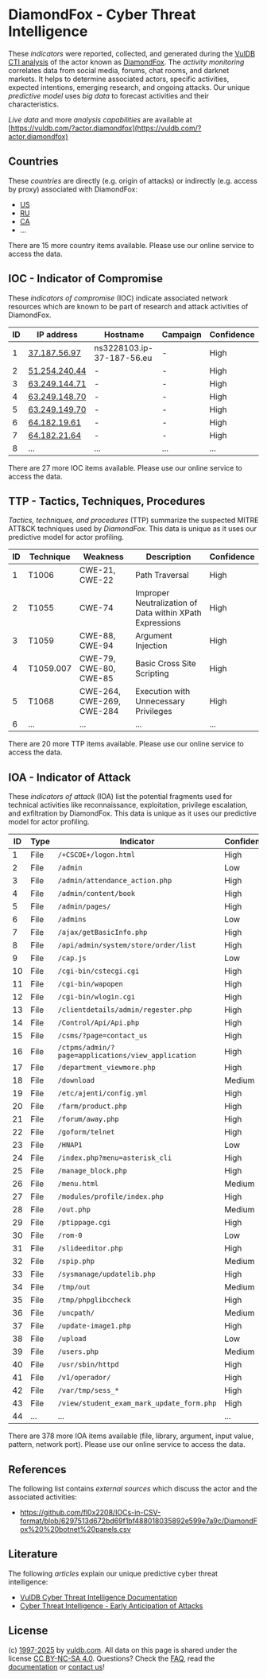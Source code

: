 # DiamondFox - Cyber Threat Intelligence

These _indicators_ were reported, collected, and generated during the [VulDB CTI analysis](https://vuldb.com/?kb.cti) of the actor known as [DiamondFox](https://vuldb.com/?actor.diamondfox). The _activity monitoring_ correlates data from social media, forums, chat rooms, and darknet markets. It helps to determine associated actors, specific activities, expected intentions, emerging research, and ongoing attacks. Our unique _predictive model_ uses _big data_ to forecast activities and their characteristics.

_Live data_ and more _analysis capabilities_ are available at [https://vuldb.com/?actor.diamondfox](https://vuldb.com/?actor.diamondfox)

## Countries

These _countries_ are directly (e.g. origin of attacks) or indirectly (e.g. access by proxy) associated with DiamondFox:

* [US](https://vuldb.com/?country.us)
* [RU](https://vuldb.com/?country.ru)
* [CA](https://vuldb.com/?country.ca)
* ...

There are 15 more country items available. Please use our online service to access the data.

## IOC - Indicator of Compromise

These _indicators of compromise_ (IOC) indicate associated network resources which are known to be part of research and attack activities of DiamondFox.

ID | IP address | Hostname | Campaign | Confidence
-- | ---------- | -------- | -------- | ----------
1 | [37.187.56.97](https://vuldb.com/?ip.37.187.56.97) | ns3228103.ip-37-187-56.eu | - | High
2 | [51.254.240.44](https://vuldb.com/?ip.51.254.240.44) | - | - | High
3 | [63.249.144.71](https://vuldb.com/?ip.63.249.144.71) | - | - | High
4 | [63.249.148.70](https://vuldb.com/?ip.63.249.148.70) | - | - | High
5 | [63.249.149.70](https://vuldb.com/?ip.63.249.149.70) | - | - | High
6 | [64.182.19.61](https://vuldb.com/?ip.64.182.19.61) | - | - | High
7 | [64.182.21.64](https://vuldb.com/?ip.64.182.21.64) | - | - | High
8 | ... | ... | ... | ...

There are 27 more IOC items available. Please use our online service to access the data.

## TTP - Tactics, Techniques, Procedures

_Tactics, techniques, and procedures_ (TTP) summarize the suspected MITRE ATT&CK techniques used by _DiamondFox_. This data is unique as it uses our predictive model for actor profiling.

ID | Technique | Weakness | Description | Confidence
-- | --------- | -------- | ----------- | ----------
1 | T1006 | CWE-21, CWE-22 | Path Traversal | High
2 | T1055 | CWE-74 | Improper Neutralization of Data within XPath Expressions | High
3 | T1059 | CWE-88, CWE-94 | Argument Injection | High
4 | T1059.007 | CWE-79, CWE-80, CWE-85 | Basic Cross Site Scripting | High
5 | T1068 | CWE-264, CWE-269, CWE-284 | Execution with Unnecessary Privileges | High
6 | ... | ... | ... | ...

There are 20 more TTP items available. Please use our online service to access the data.

## IOA - Indicator of Attack

These _indicators of attack_ (IOA) list the potential fragments used for technical activities like reconnaissance, exploitation, privilege escalation, and exfiltration by DiamondFox. This data is unique as it uses our predictive model for actor profiling.

ID | Type | Indicator | Confidence
-- | ---- | --------- | ----------
1 | File | `/+CSCOE+/logon.html` | High
2 | File | `/admin` | Low
3 | File | `/admin/attendance_action.php` | High
4 | File | `/admin/content/book` | High
5 | File | `/admin/pages/` | High
6 | File | `/admins` | Low
7 | File | `/ajax/getBasicInfo.php` | High
8 | File | `/api/admin/system/store/order/list` | High
9 | File | `/cap.js` | Low
10 | File | `/cgi-bin/cstecgi.cgi` | High
11 | File | `/cgi-bin/wapopen` | High
12 | File | `/cgi-bin/wlogin.cgi` | High
13 | File | `/clientdetails/admin/regester.php` | High
14 | File | `/Control/Api/Api.php` | High
15 | File | `/csms/?page=contact_us` | High
16 | File | `/ctpms/admin/?page=applications/view_application` | High
17 | File | `/department_viewmore.php` | High
18 | File | `/download` | Medium
19 | File | `/etc/ajenti/config.yml` | High
20 | File | `/farm/product.php` | High
21 | File | `/forum/away.php` | High
22 | File | `/goform/telnet` | High
23 | File | `/HNAP1` | Low
24 | File | `/index.php?menu=asterisk_cli` | High
25 | File | `/manage_block.php` | High
26 | File | `/menu.html` | Medium
27 | File | `/modules/profile/index.php` | High
28 | File | `/out.php` | Medium
29 | File | `/ptippage.cgi` | High
30 | File | `/rom-0` | Low
31 | File | `/slideeditor.php` | High
32 | File | `/spip.php` | Medium
33 | File | `/sysmanage/updatelib.php` | High
34 | File | `/tmp/out` | Medium
35 | File | `/tmp/phpglibccheck` | High
36 | File | `/uncpath/` | Medium
37 | File | `/update-image1.php` | High
38 | File | `/upload` | Low
39 | File | `/users.php` | Medium
40 | File | `/usr/sbin/httpd` | High
41 | File | `/v1/operador/` | High
42 | File | `/var/tmp/sess_*` | High
43 | File | `/view/student_exam_mark_update_form.php` | High
44 | ... | ... | ...

There are 378 more IOA items available (file, library, argument, input value, pattern, network port). Please use our online service to access the data.

## References

The following list contains _external sources_ which discuss the actor and the associated activities:

* https://github.com/fl0x2208/IOCs-in-CSV-format/blob/6297513d672bd69f1bf488018035892e599e7a9c/DiamondFox%20%20botnet%20panels.csv

## Literature

The following _articles_ explain our unique predictive cyber threat intelligence:

* [VulDB Cyber Threat Intelligence Documentation](https://vuldb.com/?kb.cti)
* [Cyber Threat Intelligence - Early Anticipation of Attacks](https://www.scip.ch/en/?labs.20201022)

## License

(c) [1997-2025](https://vuldb.com/?kb.changelog) by [vuldb.com](https://vuldb.com/?kb.about). All data on this page is shared under the license [CC BY-NC-SA 4.0](https://creativecommons.org/licenses/by-nc-sa/4.0/). Questions? Check the [FAQ](https://vuldb.com/?kb.faq), read the [documentation](https://vuldb.com/?kb) or [contact us](https://vuldb.com/?contact)!
